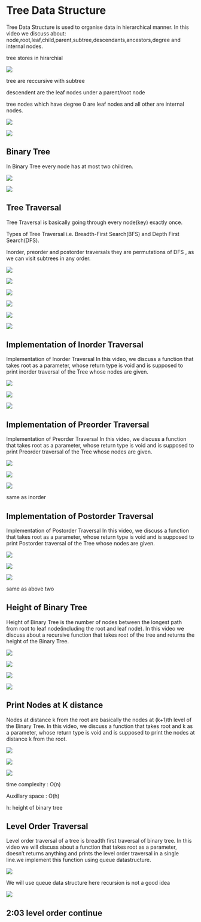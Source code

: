 # Tree Data Structure

Tree Data Structure is used to organise data in hierarchical manner.
In this video we discuss about:
node,root,leaf,child,parent,subtree,descendants,ancestors,degree and internal nodes.

tree stores in hirarchial

![](./images/tree/img1.JPG)

tree are reccursive with subtree

descendent are the leaf nodes under a parent/root node

tree nodes which have degree 0 are leaf nodes and all other are internal nodes.

![](./images/tree/img2.JPG)

![](./images/tree/img3.JPG)

## Binary Tree

In Binary Tree every node has at most two children.

![](./images/tree/img4.JPG)

![](./images/tree/img5.JPG)

## Tree Traversal

Tree Traversal is basically going through every node(key) exactly once.

Types of Tree Traversal i.e. Breadth-First Search(BFS) and Depth First Search(DFS).

Inorder, preorder and postorder traversals they are permutations of DFS , as we can visit subtrees in any order.

![](./images/tree/img6.JPG)

![](./images/tree/img7.JPG)

![](./images/tree/img8.JPG)

![](./images/tree/img9.JPG)

![](./images/tree/img10.JPG)

![](./images/tree/img11.JPG)

## Implementation of Inorder Traversal

Implementation of Inorder Traversal
In this video, we discuss a function that takes root as a parameter, whose return type is void and is supposed to print inorder traversal of the Tree whose nodes are given.

![](./images/tree/img12.JPG)

![](./images/tree/img13.JPG)

![](./images/tree/img14.JPG)

## Implementation of Preorder Traversal

Implementation of Preorder Traversal
In this video, we discuss a function that takes root as a parameter, whose return type is void and is supposed to print Preorder traversal of the Tree whose nodes are given.

![](./images/tree/img15.JPG)

![](./images/tree/img16.JPG)

![](./images/tree/img14.JPG)

same as inorder

## Implementation of Postorder Traversal

Implementation of Postorder Traversal
In this video, we discuss a function that takes root as a parameter, whose return type is void and is supposed to print Postorder traversal of the Tree whose nodes are given.

![](./images/tree/img17.JPG)

![](./images/tree/img18.JPG)

![](./images/tree/img14.JPG)

same as above two

## Height of Binary Tree

Height of Binary Tree is the number of nodes between the longest path from root to leaf node(including the root and leaf node).
In this video we discuss about a recursive function that takes root of the tree and returns the height of the Binary Tree.

![](./images/tree/img19.JPG)

![](./images/tree/img20.JPG)

![](./images/tree/img21.JPG)

![](./images/tree/img22.JPG)

## Print Nodes at K distance

Nodes at distance k from the root are basically the nodes at (k+1)th level of the Binary Tree.
In this video, we discuss a function that takes root and k as a parameter, whose return type is void and is supposed to print the nodes at distance k from the root.

![](./images/tree/img23.JPG)

![](./images/tree/img24.JPG)

![](./images/tree/img25.JPG)

time complexity : O(n)

Auxillary space : O(h)

h: height of binary tree

## Level Order Traversal

Level order traversal of a tree is breadth first traversal of binary tree.
In this video we will discuss about a function that takes root as a parameter, doesn’t returns anything and prints the level order traversal in a single line.we implement this function using queue datastructure.

![](./images/tree/img26.JPG)

We will use queue data structure here recursion is not a good idea

![](./images/tree/img27.JPG)

## 2:03 level order continue